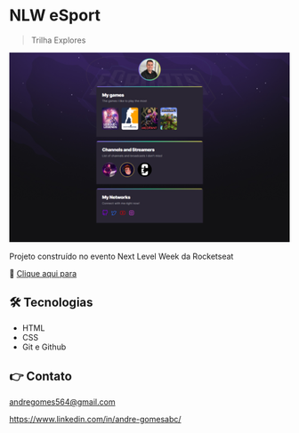 # NLW eSport 



> Trilha Explores

![preview](./.github/preview.png)


Projeto construído no evento Next Level Week da Rocketseat

🔗 [Clique aqui para](https://andregomesabc.github.io/NLW-eSports/)

## 🛠 Tecnologias 

- HTML
- CSS
- Git e Github


## 👉 Contato

andregomes564@gmail.com

https://www.linkedin.com/in/andre-gomesabc/
